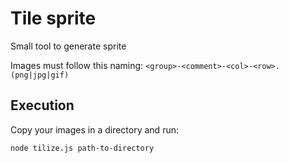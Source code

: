 Tile sprite
=================

Small tool to generate sprite

Images must follow this naming: `<group>-<comment>-<col>-<row>.(png|jpg|gif)`

## Execution
Copy your images in a directory and run:
```
node tilize.js path-to-directory
```
